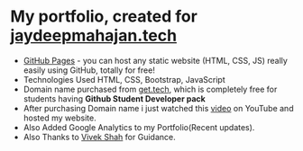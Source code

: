 # My portfolio, created for [jaydeepmahajan.tech](https://www.jaydeepmahajan.tech)

- [GitHub Pages](https://pages.github.com) - you can host any static website (HTML, CSS, JS) really easily using GitHub, totally for free!
- Technologies Used HTML, CSS, Bootstrap, JavaScript
- Domain name purchased from [get.tech](https://get.tech), which is completely free for students having **Github Student Developer pack**
- After purchasing Domain name i just watched this [video](https://youtu.be/mhQ3nNdS-TE)  on YouTube and  hosted my website.   
- Also Added Google Analytics to my Portfolio(Recent updates).
- Also Thanks to [Vivek Shah](http://vivekshah.tech/) for Guidance.






